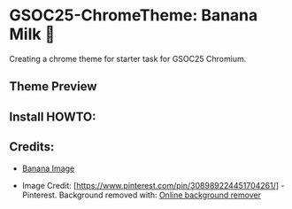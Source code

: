 # GSOC25-ChromeTheme: Banana Milk 🍌

Creating a chrome theme for starter task for GSOC25 Chromium.

## Theme Preview

## Install HOWTO:

###

## Credits:

- [Banana Image](src/images/banana-clear.png)

- Image Credit: [https://www.pinterest.com/pin/308989224451704261/] - Pinterest. Background removed with: [Online background remover](https://www.adobe.com/express/feature/image/remove-background)
